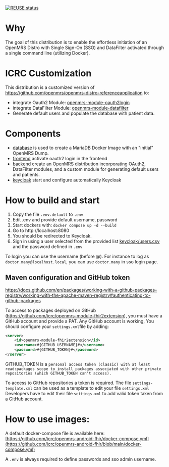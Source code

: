 <!--
SPDX-FileCopyrightText: 2025 ICRC

SPDX-License-Identifier: BSD-3-Clause
-->

[![REUSE status](https://api.reuse.software/badge/github.com/fsfe/reuse-action)](https://api.reuse.software/info/github.com/fsfe/reuse-action)

# Why
The goal of this distribution is to enable the effortless initiation of an OpenMRS Distro with Single Sign-On (SSO) and DataFilter activated through a single command line (utilizing Docker).

# ICRC Customization

This distribution is a customized version of https://github.com/openmrs/openmrs-distro-referenceapplication to:
- integrate Oauth2 Module: [openmrs-module-oauth2login](https://github.com/openmrs/openmrs-module-oauth2login)
- integrate DataFilter Module: [openmrs-module-datafilter](https://github.com/openmrs/openmrs-module-datafilter)
- Generate default users and populate the database with patient data.

# Components

- [database](./database/README.md) is used to create a MariaDB Docker Image with an "initial" OpenMRS Dump.
- [frontend](./frontend/README.md) activate oauth2 login in the frontend
- [backend](./backend/README.md) create an OpenMRS distribution incorporating OAuth2, DataFilter modules, and a custom module for generating default users and patients. 
- [keycloak](./keycloak/README.md) start and configure automatically Keycloak

# How to build and start

1. Copy the file `.env.default` to `.env`
2. Edit .env and provide default username, password
3. Start dockers with: `docker compose up -d --build`
4. Go to http://localhost:8080
5. You should be redirected to Keycloak.
6. Sign in using a user selected from the provided list [keycloak/users.csv](./keycloak/users.csv) and the password defined in `.env` 

To login you can use the username (before @). For instance to log as `doctor.many@localhost.local`, you can use `doctor.many` in sso login page.


## Maven configuration and GitHub token

https://docs.github.com/en/packages/working-with-a-github-packages-registry/working-with-the-apache-maven-registry#authenticating-to-github-packages

To access to packages deployed on GitHub (https://github.com/icrc/openmrs-module-fhir2extension), you must have a GitHub account and provide a PAT.
Any GitHub account is working,  You should configure your `settings.xml`file by adding:

```xml
<server>
    <id>openmrs-module-fhir2extension</id>
    <username>#{GITHUB_USERNAME}#</username>
    <password>#{GITHUB_TOKEN}#</password>
</server>
```

GITHUB_TOKEN is a `personal access token (classic) with at least read:packages scope to install packages associated with other private repositories (which GITHUB_TOKEN can't access).`

To access to GitHub repositories a token is required. The file `settings-template.xml` can be used as a template to edit
your file `settings.xml`
Developers have to edit their file `settings.xml` to add valid token taken from a GitHub account.

# How to use images:
A default docker-compose file is available here:
[https://github.com/icrc/openmrs-android-fhir/docker-compose.yml](https://github.com/icrc/openmrs-android-fhir/blob/main/docker-compose.yml)

A `.env` is always required to define passwords and sso admin username.





